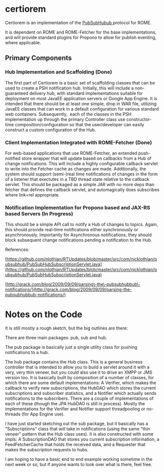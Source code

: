 # certiorem


Certiorem is an implementation of the [PubSubHubub ](http://pubsubhubbub.googlecode.com/svn/trunk/pubsubhubbub-core-0.3.html)protocol for ROME.



It is dependent on ROME and ROME\-Fetcher for the base implementations, and will provide standard plugins for Propono to allow for publish eventing, where applicable.


## Primary Components


### Hub Implementation and Scaffolding (Done)



The first part of Certiorem is a basic set of scaffolding classes that can be used to create a PSH notification hub. Initially, this will include a non\-guaranteed delivery hub, with standard implementations suitable for deployment on most JavaEE application servers or Google App Engine. It is intended that there should be at least one simple, drop in WAR file, utilizing JavaEE classes that can work in a default configuration for various standard web containers. Subsequently,  each of the classes in the PSH implementation up through the primary Controller class use constructor\-time composition/configuration so that the user/developer can easily construct a custom configuration of the Hub.


### Client Implementation Integrated with ROME\-Fetcher (Done)



For web\-based applications that use ROME\-Fetcher, an extended push\-notified store wrapper that will update based on callbacks from a Hub of change notifications. This will include a highly configurable callback servlet to write into the Fetcher cache as changes are made. Additionally, the system should support (semi\-)real time notifications of changes in the form of a listener that exectutes in a TBD thread state relative to the callback servlet. This should be packaged as a simple JAR with no more deps than fetcher that defines the callback servlet, and automagically does subscribes where link\=rel appropriate.


### Notification Implementation for Propono based and JAX\-RS based Servers (In Progress)



This should be a simple API call to notify a Hub of changes to topics. Again, this should provide real\-time notifications either synchronously or asynchronously. Importantly for Asynchronous notifications, they should block subsequent change notifications pending a notification to the Hub.



References: 



[https://github.com/nlothian/RTUpdates/blob/master/src/com/nicklothian/pubsubhub/PubSubHubSubscriptionServlet.java](https://github.com/nlothian/RTUpdates/blob/master/src/com/nicklothian/pubsubhub/PubSubHubSubscriptionServlet.java)



[http://grack.com/blog/2009/09/09/parsing\-the\-pubsubhubbub\-notifications/](http://grack.com/blog/2009/09/09/parsing-the-pubsubhubbub-notifications/)


# Notes on the Code



It is still mostly a rough sketch, but the big outlines are there:



There are three main packages: pub, sub and hub.



The pub package is basically just a single utility class for pushing notifications to a hub.



The hub package contains the Hub class. This is a general business controller that is intended to allow you to build a servlet around it with a very, very thin veneer, but you could also use it to drive an XMPP or JMS version too. It is basically built by composition of a number of classes, for which there are some default implementations: A Verifier, which makes the callback to verify new subscriptions, the HubDAO which stores the current subscriptions and subscriber statistics, and a Notifier which actually sends notifications to the subscribers. There are a couple of implementations of each of these (though the JPA HubDAO is still in process). Mostly the implementations for the Verifier and Notifier support threadpooling or no\-threads (for App Engine use).



I have just started sketching out the sub package, but it basically has a "Subscriptions" class that will take in notifications (using the same "thin veneer" pattern that the Hub class uses). It is also constructed with some impls: A SubscriptionDAO that stores you current subscription information, a FeedFetcherCache that holds the received data, and a Requester that makes the subscription requests to hubs.



I am hoping to have a basic end to end example working sometime in the next week or so, but if anyone wants to look over what is there, feel free.

